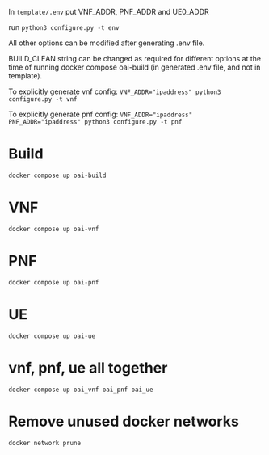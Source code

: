 <!-- cd ci-scripts/yaml_files/5g_rfsimulator_pnf-vnf_split/ -->

In `template/.env` put VNF_ADDR, PNF_ADDR and UE0_ADDR

run `python3 configure.py -t env`

All other options can be modified after generating .env file.

BUILD_CLEAN string can be changed as required for different options at the time
of running docker compose oai-build (in generated .env file, and not in template).

To explicitly generate vnf config:
`VNF_ADDR="ipaddress" python3 configure.py -t vnf`

To explicitly generate pnf config:
`VNF_ADDR="ipaddress" PNF_ADDR="ipaddress" python3 configure.py -t pnf`


# Build
```
docker compose up oai-build
```

# VNF
```
docker compose up oai-vnf
```

# PNF
```
docker compose up oai-pnf
```

# UE
```
docker compose up oai-ue
```

# vnf, pnf, ue all together
```
docker compose up oai_vnf oai_pnf oai_ue
```

# Remove unused docker networks
```
docker network prune
```
